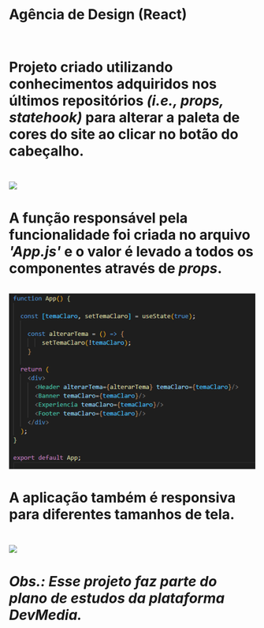 <h1>Agência de Design (React)<h1><br>
Projeto criado utilizando conhecimentos adquiridos nos últimos repositórios <em>(i.e., props, statehook)</em> para alterar a paleta de cores do site ao clicar no botão do cabeçalho.
<br><br>
<img width=500 src="/public/assets/to_readme/modo-escuro.gif">
<br><br>
A função responsável pela funcionalidade foi criada no arquivo <em>'App.js'</em> e o valor é levado a todos os componentes através de <em>props</em>.
<br><br>
<img width=500 src="/public/assets/to_readme/props.png">
<br><br>
A aplicação também é responsiva para diferentes tamanhos de tela. 
<br><br>
<img width=500 src="/public/assets/to_readme/responsividade.gif">
<br><br>
<em>Obs.: Esse projeto faz parte do plano de estudos da plataforma DevMedia.</em>
